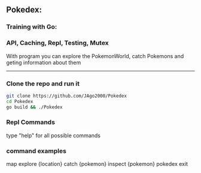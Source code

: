 ## Pokedex:
### Training with Go:
### API, Caching, Repl, Testing, Mutex

With program you can explore the PokemonWorld, catch Pokemons and geting information about them 

------------------------

### Clone the repo and run it

```bash
git clone https://github.com/JAgo2000/Pokedex
cd Pokedex
go build && ./Pokedex
```
### Repl Commands
type "help" for all possible commands
### command examples
map
explore {location}
catch {pokemon}
inspect {pokemon}
pokedex
exit


